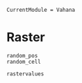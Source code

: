 ```@meta
CurrentModule = Vahana
```

# Raster

```@docs
random_pos
random_cell
```

```@docs
rastervalues
```
